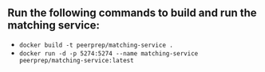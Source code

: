 ## Run the following commands to build and run the matching service:

- `docker build -t peerprep/matching-service .`
- `docker run -d -p 5274:5274 --name matching-service peerprep/matching-service:latest`
